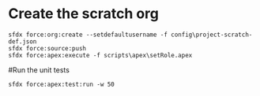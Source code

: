# Create the scratch org
```
sfdx force:org:create --setdefaultusername -f config\project-scratch-def.json
sfdx force:source:push
sfdx force:apex:execute -f scripts\apex\setRole.apex
```

#Run the unit tests
```
sfdx force:apex:test:run -w 50
```

